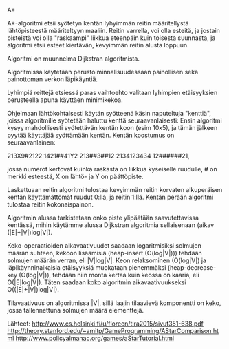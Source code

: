 A*

A*-algoritmi etsii syötetyn kentän lyhyimmän reitin määritellystä lähtöpisteestä määriteltyyn maaliin. Reitin varrella, voi olla esteitä, ja jostain pisteistä voi olla "raskaampi" liikkua eteenpäin kuin toisesta suunnasta, ja algoritmi etsii esteet kiertävän, kevyimmän reitin alusta loppuun.

Algoritmi on muunnelma Dijkstran algoritmista.

Algoritmissa käytetään perustoiminnalisuudessaan painollisen sekä painottoman verkon läpikäyntiä.

Lyhimpiä reittejä etsiessä paras vaihtoehto valitaan lyhimpien etäisyyksien perusteella apuna käyttäen minimikekoa.

Ohjelmaan lähtökohtaisesti käytän syötteenä käsin naputeltuja "kenttiä", joissa algoritmille syötetään haluttu kenttä seuraavanlaisesti: Ensin algoritmi kysyy mahdollisesti syötettävän kentän koon (esim 10x5), ja tämän jälkeen pyytää käyttäjää syöttämään kentän. Kentän koostumus on seuraavanlainen:

213X9#2122
1421##41Y2
213##3##12
2134123434
12######21,

jossa numerot kertovat kuinka raskasta on liikkua kyseiselle ruudulle, # on merkki esteestä, X on lähtö- ja Y on päättöpiste.

Laskettuaan reitin algoritmi tulostaa kevyimmän reitin korvaten alkuperäisen kentän käyttämättömät ruudut 0:lla, ja reitin 1:llä. Kentän perään algoritmi tulostaa reitin kokonaispainon.

Algoritmin alussa tarkistetaan onko piste ylipäätään saavutettavissa kentässä, mihin käytämme alussa Dijkstran algoritmia sellaisenaan (aikav (|E|+|V|)log|V|).

Keko-operaatioiden aikavaativuudet saadaan logaritmisiksi solmujen määrän suhteen, kekoon lisäämisiä (heap-insert (O(log|V|))) tehdään solmujen määrän verran, eli |V|log|V|. Keon relaksominen (O(log|V|) ja läpikäynninaikaisia etäisyyksiä muokataan pienemmäksi (heap-decrease-key (O(log|V|)), tehdään niin monta kertaa kuin keossa on kaaria, eli O(|E|log|V|). Täten saadaan koko algoritmin aikavaativuukseksi O((|E|+|V|)log|V|).

Tilavaativuus on algoritmissa |V|, sillä laajin tilaavievä komponentti on keko, jossa tallennettuna solmujen määrä elementtejä.

Lähteet:
http://www.cs.helsinki.fi/u/floreen/tira2015/sivut351-638.pdf
http://theory.stanford.edu/~amitp/GameProgramming/AStarComparison.html
http://www.policyalmanac.org/games/aStarTutorial.html
